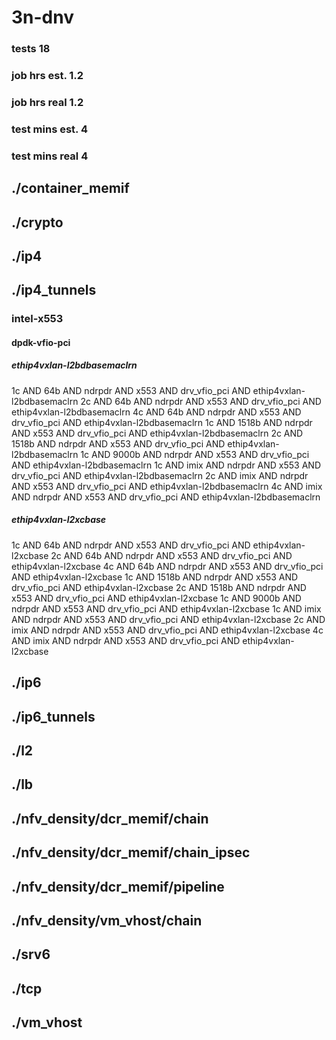 # 3n-dnv
### tests 18
### job hrs est. 1.2
### job hrs real 1.2
### test mins est. 4
### test mins real 4
## ./container_memif
## ./crypto
## ./ip4
## ./ip4_tunnels
### intel-x553
#### dpdk-vfio-pci
##### ethip4vxlan-l2bdbasemaclrn
1c AND 64b AND ndrpdr AND x553 AND drv_vfio_pci AND ethip4vxlan-l2bdbasemaclrn
2c AND 64b AND ndrpdr AND x553 AND drv_vfio_pci AND ethip4vxlan-l2bdbasemaclrn
4c AND 64b AND ndrpdr AND x553 AND drv_vfio_pci AND ethip4vxlan-l2bdbasemaclrn
1c AND 1518b AND ndrpdr AND x553 AND drv_vfio_pci AND ethip4vxlan-l2bdbasemaclrn
2c AND 1518b AND ndrpdr AND x553 AND drv_vfio_pci AND ethip4vxlan-l2bdbasemaclrn
1c AND 9000b AND ndrpdr AND x553 AND drv_vfio_pci AND ethip4vxlan-l2bdbasemaclrn
1c AND imix AND ndrpdr AND x553 AND drv_vfio_pci AND ethip4vxlan-l2bdbasemaclrn
2c AND imix AND ndrpdr AND x553 AND drv_vfio_pci AND ethip4vxlan-l2bdbasemaclrn
4c AND imix AND ndrpdr AND x553 AND drv_vfio_pci AND ethip4vxlan-l2bdbasemaclrn
##### ethip4vxlan-l2xcbase
1c AND 64b AND ndrpdr AND x553 AND drv_vfio_pci AND ethip4vxlan-l2xcbase
2c AND 64b AND ndrpdr AND x553 AND drv_vfio_pci AND ethip4vxlan-l2xcbase
4c AND 64b AND ndrpdr AND x553 AND drv_vfio_pci AND ethip4vxlan-l2xcbase
1c AND 1518b AND ndrpdr AND x553 AND drv_vfio_pci AND ethip4vxlan-l2xcbase
2c AND 1518b AND ndrpdr AND x553 AND drv_vfio_pci AND ethip4vxlan-l2xcbase
1c AND 9000b AND ndrpdr AND x553 AND drv_vfio_pci AND ethip4vxlan-l2xcbase
1c AND imix AND ndrpdr AND x553 AND drv_vfio_pci AND ethip4vxlan-l2xcbase
2c AND imix AND ndrpdr AND x553 AND drv_vfio_pci AND ethip4vxlan-l2xcbase
4c AND imix AND ndrpdr AND x553 AND drv_vfio_pci AND ethip4vxlan-l2xcbase
## ./ip6
## ./ip6_tunnels
## ./l2
## ./lb
## ./nfv_density/dcr_memif/chain
## ./nfv_density/dcr_memif/chain_ipsec
## ./nfv_density/dcr_memif/pipeline
## ./nfv_density/vm_vhost/chain
## ./srv6
## ./tcp
## ./vm_vhost
